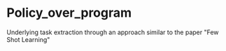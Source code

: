 # Policy_over_program

Underlying task extraction through an approach similar to the paper "Few Shot Learning"
